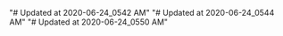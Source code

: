 "# Updated at 2020-06-24_0542 AM" 
"# Updated at 2020-06-24_0544 AM" 
"# Updated at 2020-06-24_0550 AM" 
